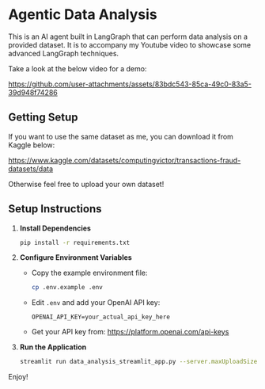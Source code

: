 # Agentic Data Analysis

This is an AI agent built in LangGraph that can perform data analysis on a provided dataset. It is to accompany my Youtube video to showcase some advanced LangGraph techniques.

Take a look at the below video for a demo:



https://github.com/user-attachments/assets/83bdc543-85ca-49c0-83a5-39d948f74286



## Getting Setup

If you want to use the same dataset as me, you can download it from Kaggle below:

https://www.kaggle.com/datasets/computingvictor/transactions-fraud-datasets/data 

Otherwise feel free to upload your own dataset!

## Setup Instructions

1. **Install Dependencies**
   ```bash
   pip install -r requirements.txt
   ```

2. **Configure Environment Variables**
   - Copy the example environment file:
     ```bash
     cp .env.example .env
     ```
   - Edit `.env` and add your OpenAI API key:
     ```
     OPENAI_API_KEY=your_actual_api_key_here
     ```
   - Get your API key from: https://platform.openai.com/api-keys

3. **Run the Application**
   ```bash
   streamlit run data_analysis_streamlit_app.py --server.maxUploadSize 2000
   ```

Enjoy!
